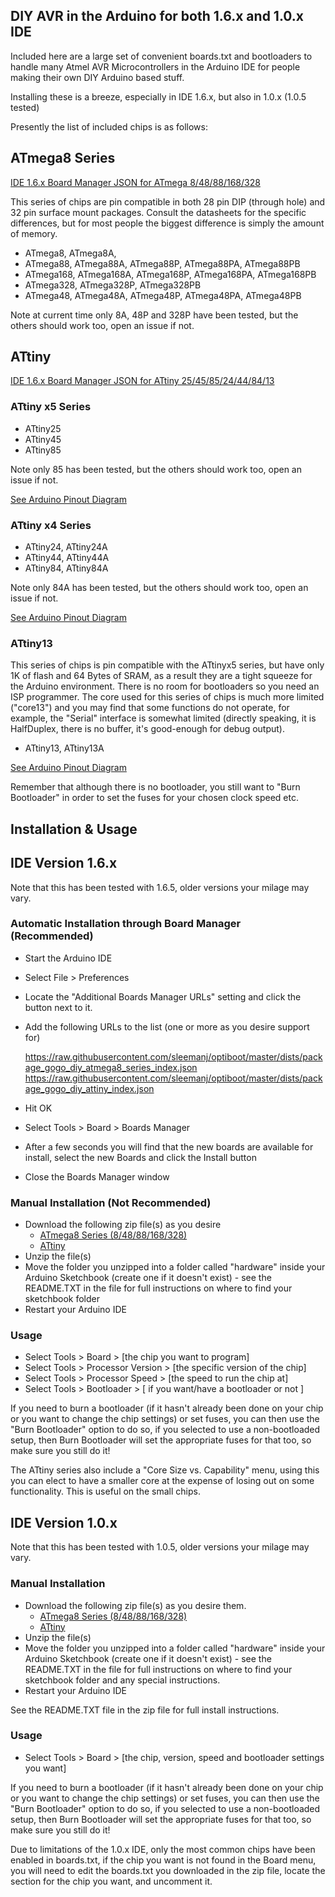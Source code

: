DIY AVR in the Arduino for both 1.6.x and 1.0.x IDE
--------------------------------------------------------------------------------

Included here are a large set of convenient boards.txt and bootloaders to handle
many Atmel AVR Microcontrollers in the Arduino IDE for people making their own
DIY Arduino based stuff.

Installing these is a breeze, especially in IDE 1.6.x, but also in 1.0.x (1.0.5 
tested)

Presently the list of included chips is as follows:

## ATmega8 Series

[IDE 1.6.x Board Manager JSON for ATmega 8/48/88/168/328](https://raw.githubusercontent.com/sleemanj/optiboot/master/dists/package_gogo_diy_atmega8_series_index.json)

This series of chips are pin compatible in both 28 pin DIP (through hole) and
32 pin surface mount packages.  Consult the datasheets for the specific 
differences, but for most people the biggest difference is simply the amount
of memory.  

 * ATmega8,   ATmega8A,
 * ATmega88,  ATmega88A,  ATmega88P,  ATmega88PA, ATmega88PB 
 * ATmega168, ATmega168A, ATmega168P, ATmega168PA, ATmega168PB
 * ATmega328, ATmega328P, ATmega328PB
 * ATmega48,  ATmega48A,  ATmega48P, ATmega48PA, ATmega48PB
 
Note at current time only 8A, 48P and 328P have been tested, but the others 
should work too, open an issue if not.

## ATtiny

[IDE 1.6.x Board Manager JSON for ATtiny 25/45/85/24/44/84/13](https://raw.githubusercontent.com/sleemanj/optiboot/master/dists/package_gogo_diy_attiny_index.json)

### ATtiny x5 Series

 * ATtiny25
 * ATtiny45
 * ATtiny85
 
Note only 85 has been tested, but the others should work too, open an issue if not.

[See Arduino Pinout Diagram](diy_attiny/avr/Pin_Mapping_ATtiny25_45_85.svg)

### ATtiny x4 Series

 * ATtiny24, ATtiny24A
 * ATtiny44, ATtiny44A
 * ATtiny84, ATtiny84A
 
Note only 84A has been tested, but the others should work too, open an issue if not.

[See Arduino Pinout Diagram](diy_attiny/avr/Pin_Mapping_ATtiny24_44_84.svg)

### ATtiny13

This series of chips is pin compatible with the ATtinyx5 series, but have only 1K of flash and 64 Bytes of SRAM,  as a result they are a tight squeeze for the Arduino environment.  There is no room for bootloaders so you need an ISP programmer.  The core used for this series of chips is much more limited ("core13") and you may find that some functions do not operate, for example, the "Serial" interface is somewhat limited (directly speaking, it is HalfDuplex, there is no buffer, it's good-enough for debug output).

 * ATtiny13, ATtiny13A

[See Arduino Pinout Diagram](diy_attiny/avr/Pin_Mapping_ATtiny13.svg)

Remember that although there is no bootloader, you still want to "Burn Bootloader" in order to set the fuses for your chosen clock speed etc.
 
Installation & Usage
--------------------------------------------------------------------------------

## IDE Version 1.6.x

Note that this has been tested with 1.6.5, older versions your milage may vary.

### Automatic Installation through Board Manager (Recommended)

 * Start the Arduino IDE
 * Select File > Preferences
 * Locate the "Additional Boards Manager URLs" setting and click the button next to it.
 * Add the following URLs to the list (one or more as you desire support for)
 
    https://raw.githubusercontent.com/sleemanj/optiboot/master/dists/package_gogo_diy_atmega8_series_index.json
    https://raw.githubusercontent.com/sleemanj/optiboot/master/dists/package_gogo_diy_attiny_index.json
    
 * Hit OK
 * Select Tools > Board > Boards Manager
 * After a few seconds you will find that the new boards are available for 
   install, select the new Boards and click the Install button
 * Close the Boards Manager window
 
### Manual Installation (Not Recommended)

  * Download the following zip file(s) as you desire
    * [ATmega8 Series (8/48/88/168/328)](diy_atmega8_series_ARDUINO_1_6_x_MANUAL_INSTALL.zip?raw=true)
    * [ATtiny](diy_attiny_ARDUINO_1_6_x_MANUAL_INSTALL.zip?raw=true)
  * Unzip the file(s)
  * Move the folder you unzipped into a folder called "hardware" inside your Arduino Sketchbook (create one if it doesn't exist) - see the README.TXT in the file for full instructions on where to find your sketchbook folder
  * Restart your Arduino IDE
 
### Usage
 
 * Select Tools > Board > [the chip you want to program]
 * Select Tools > Processor Version > [the specific version of the chip]
 * Select Tools > Processor Speed > [the speed to run the chip at]
 * Select Tools > Bootloader > [ if you want/have a bootloader or not ]
 
If you need to burn a bootloader (if it hasn't already been done on your chip or you want to change the chip settings) or set fuses, you can then use the "Burn Bootloader" option to do so, if you selected to use a non-bootloaded setup, then Burn Bootloader will set the appropriate fuses for that too, so make sure you still do it!

The ATtiny series also include a "Core Size vs. Capability" menu, using this you can elect to have a smaller core at the expense of losing out on some functionality.  This is useful on the small chips.

## IDE Version 1.0.x

Note that this has been tested with 1.0.5, older versions your milage may vary.

### Manual Installation

  * Download the following zip file(s) as you desire them.
    * [ATmega8 Series (8/48/88/168/328)](diy_atmega8_series_ARDUINO_1_0_x.zip?raw=true)
    * [ATtiny](diy_attiny_ARDUINO_1_0_x.zip?raw=true)
  * Unzip the file(s)
  * Move the folder you unzipped into a folder called "hardware" inside your Arduino Sketchbook (create one if it doesn't exist) - see the README.TXT in the file for full instructions on where to find your sketchbook folder and any special instructions.
  * Restart your Arduino IDE

See the README.TXT file in the zip file for full install instructions.
  
### Usage

  * Select Tools > Board > [the chip, version, speed and bootloader settings you want]
  
If you need to burn a bootloader (if it hasn't already been done on your chip or you want to change the chip settings) or set fuses, you can then use the "Burn Bootloader" option to do so, if you selected to use a non-bootloaded setup, then Burn Bootloader will set the appropriate fuses for that too, so make sure you still do it!

Due to limitations of the 1.0.x IDE, only the most common chips have been enabled in boards.txt, if the chip you want is not found in the Board menu, you will need to edit the boards.txt you downloaded in the zip file, locate the section for the chip you want, and uncomment it.  
